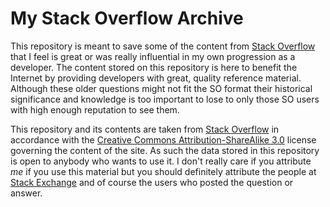 # My Stack Overflow Archive

This repository is meant to save some of the content from [Stack Overflow](http://www.stackoverflow.com/)
that I feel is great or was really influential in my own progression as a developer.  The content stored
on this repository is here to benefit the Internet by providing developers with great, quality reference
material.  Although these older questions might not fit the SO format their historical significance
and knowledge is too important to lose to only those SO users with high enough reputation to see them.

This repository and its contents are taken from [Stack Overflow](http://www.stackoverflow.com/) in
accordance with the [Creative Commons Attribution-ShareAlike 3.0](http://creativecommons.org/licenses/by-sa/3.0/)
license governing the content of the site.  As such the data stored in this repository is open to anybody
who wants to use it.  I don't really care if you attribute *me* if you use this material but you should
definitely attribute the people at [Stack Exchange](http://www.stackexchange.com/) and of course the
users who posted the question or answer.